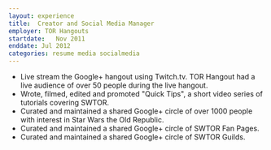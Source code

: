 ```yaml
---
layout: experience
title:  Creator and Social Media Manager
employer: TOR Hangouts
startdate:   Nov 2011 
enddate: Jul 2012
categories: resume media socialmedia 
---
```


<!-- Creator of the TOR Hangout, a Google+ Hangout for fans of the BioWare game, Star Wars: The Old Republic.

Manage a Google+ Hangout, Google+ page, recruiting people for the show as well as manage all social media aspects of the hangout. Also responsible for video recording, editing and distribution of the show. -->

- Live stream the Google+ hangout using Twitch.tv. TOR Hangout had a live audience of over 50 people during the live hangout. 
- Wrote, filmed, edited and promoted "Quick Tips", a short video series of tutorials covering SWTOR.
- Curated and maintained a shared Google+ circle of over 1000 people with interest in Star Wars the Old Republic. 
- Curated and maintained a shared Google+ circle of SWTOR Fan Pages.
- Curated and maintained a shared Google+ circle of SWTOR Guilds.